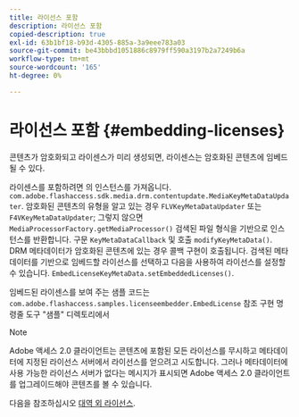 ```yaml
---
title: 라이선스 포함
description: 라이선스 포함
copied-description: true
exl-id: 63b1bf18-b93d-4305-885a-3a9eee783a03
source-git-commit: be43bbbd1051886c8979ff590a3197b2a7249b6a
workflow-type: tm+mt
source-wordcount: '165'
ht-degree: 0%

---
```


# 라이선스 포함 {#embedding-licenses}

콘텐츠가 암호화되고 라이센스가 미리 생성되면, 라이센스는 암호화된 콘텐츠에 임베드될 수 있다.

라이센스를 포함하려면 의 인스턴스를 가져옵니다. `com.adobe.flashaccess.sdk.media.drm.contentupdate.MediaKeyMetaDataUpdater`. 암호화된 콘텐츠의 유형을 알고 있는 경우 `FLVKeyMetaDataUpdater` 또는 `F4VKeyMetaDataUpdater`; 그렇지 않으면 `MediaProcessorFactory.getMediaProcessor()` 검색된 파일 형식을 기반으로 인스턴스를 반환합니다. 구문 `KeyMetaDataCallback` 및 호출 `modifyKeyMetaData()`. DRM 메타데이터가 암호화된 콘텐츠에 있는 경우 콜백 구현이 호출됩니다. 검색된 메타데이터를 기반으로 임베드할 라이선스를 선택하고 다음을 사용하여 라이선스를 설정할 수 있습니다. `EmbedLicenseKeyMetaData.setEmbeddedLicenses()`.

임베드된 라이센스를 보여 주는 샘플 코드는 `com.adobe.flashaccess.samples.licenseembedder.EmbedLicense` 참조 구현 명령줄 도구 &quot;샘플&quot; 디렉토리에서

>[!NOTE]
>
>Adobe 액세스 2.0 클라이언트는 콘텐츠에 포함된 모든 라이선스를 무시하고 메타데이터에 지정된 라이선스 서버에서 라이선스를 얻으려고 시도합니다. 그러나 메타데이터에 사용 가능한 라이선스 서버가 없다는 메시지가 표시되면 Adobe 액세스 2.0 클라이언트를 업그레이드해야 콘텐츠를 볼 수 있습니다.

다음을 참조하십시오 [대역 외 라이선스](../../aaxs-protecting-content/content-introduction/packaging-options/content-out-of-band-licenses.md).

